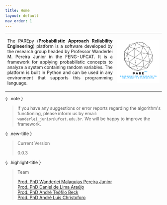 ```yaml
---
title: Home
layout: default
nav_order: 1
---
```


<table>
  <tr>
    <td style="width:70%;"><p align="justify">The PAREpy (<b>Probabilistic Approach Reliability Engineering</b>) platform is a software developed by the research group headed by Professor Wanderlei M. Pereira Junior in the FENG-UFCAT. It is a framework for applying probabilistic concepts to analyze a system containing random variables. The platform is built in Python and can be used in any environment that supports this programming language.</p></td>
    <td style="width:30%;"><img src = "assets/images/logo.png"/></td>  
  </tr>
</table>  

{: .note }
> If you have any suggestions or error reports regarding the algorithm's functioning, please inform us by email: `wanderlei_junior@ufcat.edu.br`. We will be happy to improve the framework.

{: .new-title }
> Current Version
>
> 0.0.3

{: .highlight-title }
> Team
>
> [Prod. PhD Wanderlei Malaquias Pereira Junior](http://lattes.cnpq.br/2268506213083114)  
> [Prod. PhD Daniel de Lima Araújo](http://lattes.cnpq.br/8801080897723883)  
> [Prod. PhD André Teófilo Beck](http://lattes.cnpq.br/4319075758352865)  
> [Prod. PhD André Luis Christoforo](http://lattes.cnpq.br/7623383075429186)  